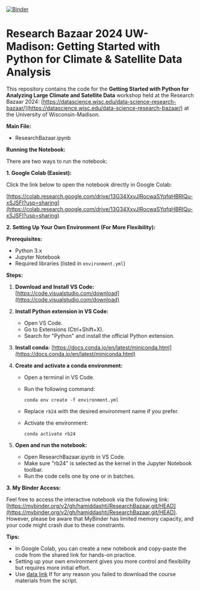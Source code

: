 [![Binder](https://mybinder.org/badge_logo.svg)](https://mybinder.org/v2/gh/hamiddashti/ResearchBazaar.git/HEAD)
# Research Bazaar 2024 UW-Madison: Getting Started with Python for Climate & Satellite Data Analysis

This repository contains the code for the **Getting Started with Python for Analyzing Large Climate and Satellite Data** workshop held at the Research Bazaar 2024: [https://datascience.wisc.edu/data-science-research-bazaar/](https://datascience.wisc.edu/data-science-research-bazaar/) at the University of Wisconsin-Madison.

**Main File:**

- ResearchBazaar.ipynb

**Running the Notebook:**

There are two ways to run the notebook:

**1. Google Colab (Easiest):**

Click the link below to open the notebook directly in Google Colab:

[https://colab.research.google.com/drive/13G34XxvJlRocwaSYqfqHBRIQu-xSJSFI?usp=sharing](https://colab.research.google.com/drive/13G34XxvJlRocwaSYqfqHBRIQu-xSJSFI?usp=sharing)

**2. Setting Up Your Own Environment (For More Flexibility):**

**Prerequisites:**

- Python 3.x
- Jupyter Notebook
- Required libraries (listed in `environment.yml`)

**Steps:**

1. **Download and Install VS Code:** [https://code.visualstudio.com/download](https://code.visualstudio.com/download)
2. **Install Python extension in VS Code:**
   - Open VS Code.
   - Go to Extensions (Ctrl+Shift+X).
   - Search for "Python" and install the official Python extension.
3. **Install conda:** [https://docs.conda.io/en/latest/miniconda.html](https://docs.conda.io/en/latest/miniconda.html)
4. **Create and activate a conda environment:**

   - Open a terminal in VS Code.
   - Run the following command:

     ```
     conda env create -f environment.yml
     ```

   - Replace `rb24` with the desired environment name if you prefer.
   - Activate the environment:

     ```
     conda activate rb24

     ```

5. **Open and run the notebook:**
   - Open ResearchBazaar.ipynb in VS Code.
   - Make sure "rb24" is selected as the kernel in the Jupyter Notebook toolbar.
   - Run the code cells one by one or in batches.

**3. My Binder Access:**

Feel free to access the interactive notebook via the following link: [https://mybinder.org/v2/gh/hamiddashti/ResearchBazaar.git/HEAD](https://mybinder.org/v2/gh/hamiddashti/ResearchBazaar.git/HEAD). However, please be aware that MyBinder has limited memory capacity, and your code might crash due to these constraints.


**Tips:**

- In Google Colab, you can create a new notebook and copy-paste the code from the shared link for hands-on practice.
- Setting up your own environment gives you more control and flexibility but requires more initial effort.
- Use [data link](https://drive.google.com/file/d/1IxU95a6sVGKQZysrF2-g807bMjUw1Tvb/view?usp=sharing) If for any reason you failed to download the course materials from the script.
